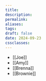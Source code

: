```yaml
---
title: 
description: 
permalink: 
aliases: 
tags: 
draft: false
date: 2024-09-23
cssclasses:
---
```

- [[Joe]] 
- [[Amy]] 
- [[Brenna]] 
- [[Brownie]] 
